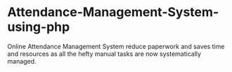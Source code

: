 # Attendance-Management-System-using-php
Online Attendance Management System reduce paperwork and saves time and resources as all the hefty manual tasks are now systematically managed.
